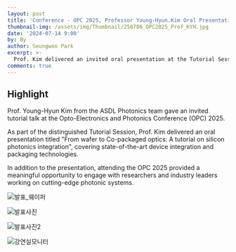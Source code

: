 ```yaml
---
layout: post
title: 'Conference - OPC 2025, Professor Young-Hyun.Kim Oral Presentation'
thumbnail-img: /assets/img/Thumbnail/250706_OPC2025_Prof_KYH.jpg
date: '2024-07-14 9:00'
by: By
author: Seungwoo Park
excerpt: >-
  Prof. Kim delivered an invited oral presentation at the Tutorial Session of OPC 2025, highlighting recent advances in silicon photonics.
comments: true
---
```


## Highlight
Prof. Young-Hyun Kim from the ASDL Photonics team gave an invited tutorial talk at the Opto-Electronics and Photonics Conference (OPC) 2025.

As part of the distinguished Tutorial Session, Prof. Kim delivered an oral presentation titled "From wafer to Co-packaged optics: A tutorial on silicon photonics integration",
covering state-of-the-art device integration and packaging technologies.

In addition to the presentation, attending the OPC 2025 provided a meaningful opportunity to engage with researchers and industry leaders working on cutting-edge photonic systems.

![발표_웨이퍼](https://github.com/user-attachments/assets/d11fac98-da08-4050-bced-bfbb7cc0a3e1)

![발표사진](https://github.com/user-attachments/assets/b987f74f-7c67-451c-9008-a0e226ceaa52)

![발표사진2](https://github.com/user-attachments/assets/696317ee-311e-4a5b-8f3c-7d2d8a979f2d)

![강연실모니터](https://github.com/user-attachments/assets/cda46696-108f-49c6-8432-06c487f0c28d)
